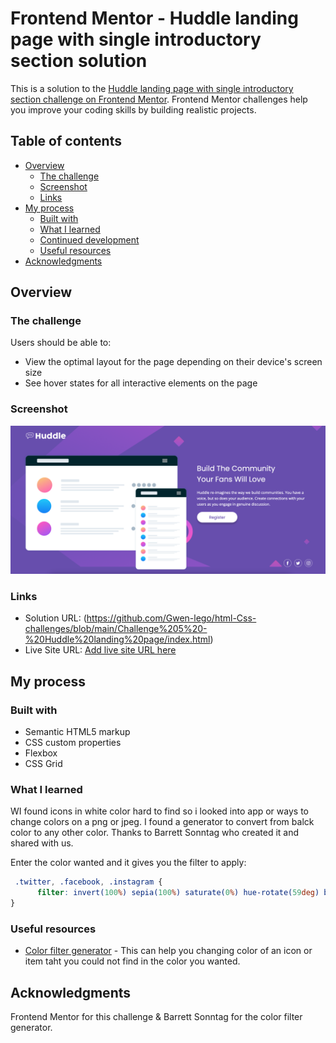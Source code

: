 # Frontend Mentor - Huddle landing page with single introductory section solution

This is a solution to the [Huddle landing page with single introductory section challenge on Frontend Mentor](https://www.frontendmentor.io/challenges/huddle-landing-page-with-a-single-introductory-section-B_2Wvxgi0). Frontend Mentor challenges help you improve your coding skills by building realistic projects. 

## Table of contents

- [Overview](#overview)
  - [The challenge](#the-challenge)
  - [Screenshot](#screenshot)
  - [Links](#links)
- [My process](#my-process)
  - [Built with](#built-with)
  - [What I learned](#what-i-learned)
  - [Continued development](#continued-development)
  - [Useful resources](#useful-resources)
- [Acknowledgments](#acknowledgments)


## Overview

### The challenge

Users should be able to:

- View the optimal layout for the page depending on their device's screen size
- See hover states for all interactive elements on the page

### Screenshot

![](./images/screenshot.png)

### Links

- Solution URL: (https://github.com/Gwen-lego/html-Css-challenges/blob/main/Challenge%205%20-%20Huddle%20landing%20page/index.html)
- Live Site URL: [Add live site URL here](https://your-live-site-url.com)

## My process

### Built with

- Semantic HTML5 markup
- CSS custom properties
- Flexbox
- CSS Grid

### What I learned

WI found icons in white color hard to find so i looked into app or ways to change colors on a png or jpeg.
I found a generator to convert from balck color to any other color. Thanks to Barrett Sonntag who created it and shared with us.

Enter the color wanted and it gives you the filter to apply:
```css
 .twitter, .facebook, .instagram {
      filter: invert(100%) sepia(100%) saturate(0%) hue-rotate(59deg) brightness(103%) contrast(106%);
}
```

### Useful resources

- [Color filter generator](https://codepen.io/sosuke/pen/Pjoqqp) - This can help you changing color of an icon or item taht you could not find in the color you wanted.


## Acknowledgments

Frontend Mentor for this challenge & Barrett Sonntag for the color filter generator.
